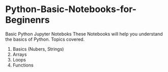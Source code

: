 # Python-Basic-Notebooks-for-Beginenrs
Basic Python Jupyter Noteboks
These Notebooks will help you understand the basics of Python.
Topics covered.
1. Basics (Nubers, Strings)
2. Arrays
3. Loops
4. Functions
